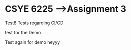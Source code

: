 # CSYE 6225 -->Assignment 3

Test8
Tests regarding CI/CD

test for the Demo


Test again for demo
heyyy
